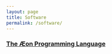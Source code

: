 ```yaml
---
layout: page
title: Software
permalink: /software/
---
```


### [The Æon Programming Language](aeon/) 

